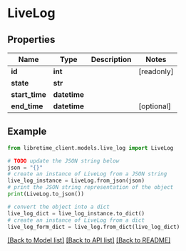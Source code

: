 # LiveLog


## Properties

Name | Type | Description | Notes
------------ | ------------- | ------------- | -------------
**id** | **int** |  | [readonly] 
**state** | **str** |  | 
**start_time** | **datetime** |  | 
**end_time** | **datetime** |  | [optional] 

## Example

```python
from libretime_client.models.live_log import LiveLog

# TODO update the JSON string below
json = "{}"
# create an instance of LiveLog from a JSON string
live_log_instance = LiveLog.from_json(json)
# print the JSON string representation of the object
print(LiveLog.to_json())

# convert the object into a dict
live_log_dict = live_log_instance.to_dict()
# create an instance of LiveLog from a dict
live_log_form_dict = live_log.from_dict(live_log_dict)
```
[[Back to Model list]](../README.md#documentation-for-models) [[Back to API list]](../README.md#documentation-for-api-endpoints) [[Back to README]](../README.md)


